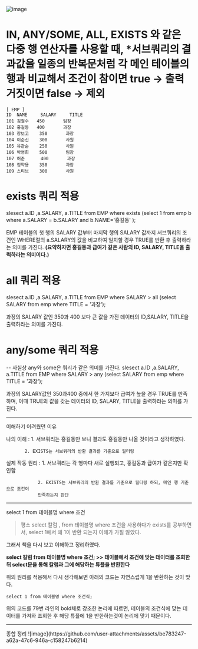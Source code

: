![image](https://github.com/user-attachments/assets/c9d080af-9b1d-4e7b-a036-cc45de789b8b)


<h1>
IN, ANY/SOME, ALL, EXISTS 와 같은 다중 행 연산자를 사용할 때,
 *서브쿼리의 결과값을 일종의 반복문처럼 각 메인 테이블의 행과 비교해서
조건이 참이면 true → 출력
거짓이면 false → 제외
</h1>


``` 
[ EMP ]
ID 	NAME	 SALARY     TITLE
101	김철수	  450       팀장
102	홍길동	  400       과장
103	장보고    350       과장
104	이순신    300       사원
105	유관순    250       사원
106	박영희    500       팀장
107	허준      400       과장
108	정약용    350       과장
109	스티브    300       사원
``` 

# exists 쿼리 적용 
slesect a.ID ,a.SALARY, a.TITLE
from EMP
where exists
(select 1
    from emp b
    where a.SALARY = b.SALARY
    and b.NAME='홍길동'
);

EMP 테이블의 첫 행의 SALARY 값부터 마지막 행의 SALARY 값까지 서브쿼리의 조건인 WHERE절의 a.SALARY의 값을 비교하여 일치할 경우 TRUE를 반환 후 출력하라는 의미를 가진다. 
**(요약하자면 홍길동과 급여가 같은 사람의 ID, SALARY, TITLE을 출력하라는 의미이다.)**

# all 쿼리 적용 
slesect a.ID ,a.SALARY, a.TITLE
from EMP
where SALARY > all
(select SALARY
    from emp
    where TITLE = '과장');

과장의 SALARY 값인 350과 400 보다 큰 값을 가진 데이터의 ID,SALARY, TITLE을 출력하라는 의미를 가진다.  

# any/some 쿼리 적용 
-- 사실상 any와 some은 쿼리가 같은 의미를 가진다. 
slesect a.ID ,a.SALARY, a.TITLE
from EMP
where SALARY > any
(select SALARY
from emp
where TITLE = '과장');

과장의 SALARY값인 350과400 중에서 한 가지보다 급여가 높을 경우 TRUE를 만족하며, 이때 TRUE의 값을 갖는 데이터의 ID, SALARY, TITLE을 출력하라는 의미를 가진다. 

<hr>

이해하기 어려웠던 이유 

나의 이해 : 1. 서브쿼리는 홍길동만 보니 결과도 홍길동만 나올 것이라고 생각하였다. 

           2. EXISTS는 서브쿼리의 반환 결과를 기준으로 필터링 

실제 작동 원리 : 1. 서브쿼리는 각 행마다 새로 실행되고, 홍길동과 급여가 같은지만 확인함
                
                2. EXISTS는 서브쿼리의 반환 결과를 기준으로 필터링 하되, 메인 행 기준으로 조건이 
                만족하는지 판단

<hr>
select 1 from 테이블명 where 조건

>  평소 select 칼럼 , from 테이블명 where 조건을 사용하다가 exists를 공부하면서, select 1에서 왜 1이 반환 되는지 이해가 가질 않았다. 

그래서 책을 다시 보고 이해하고 정리하였다. 

**select  칼럼 from 테이블명 where 조건; >> 테이블에서 조건에 맞는 데이터를 조회한 뒤 select문을 통해 칼럼과 그에 해당하는 튜플을 반환한다**

위의 원리를 적용해서 다시 생각해보면  아래의 코드는 자연스럽게 1을 반환하는 것이 맞다. 
```
select 1 from 테이블명 where 조건식;

```

위의 코드를 79번 라인의 bold체로 강조한 논리에 따르면, 테이블의 조건식에 맞는 데이터를 가져와 조회한 후 해당 튜플에 1을 반한하는것이 논리에 맞기 때문이다. 


<hr>
종합 정리 
![image](https://github.com/user-attachments/assets/be783247-a62a-47c6-946a-c158247b6214)






